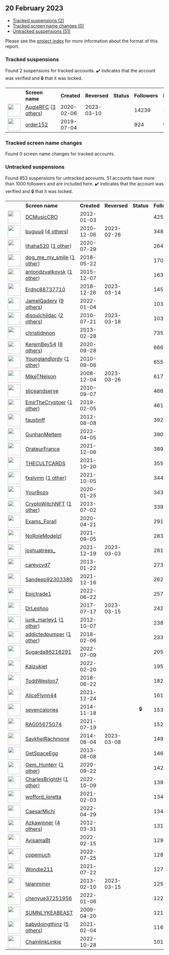 ## 20 February 2023

* [Tracked suspensions (2)](#tracked-suspensions)
* [Tracked screen name changes (0)](#tracked-screen-name-changes)
* [Untracked suspensions (51)](#untracked-suspensions)

Please see the [project index](https://github.com/travisbrown/twitter-watch) for more information about the format of this report.

### Tracked suspensions

Found 2 suspensions for tracked accounts.
  ✔️ indicates that the account was verified and 🔒 that it was locked.

<table>
    <tr>
        <th></th>
        <th align="left">Screen name</th>
        <th align="left">Created</th>
        <th align="left">Reversed</th>
        <th align="left">Status</th>
        <th align="left">Followers</th>
        <th align="left">Ranking</th></tr>
    </tr>
        <tr>
            <td><a href="https://twitter.com/intent/user?user_id=1225248077797363712">
                <img src="https://pbs.twimg.com/profile_images/1559266296197431297/QLOpOV3v_normal.jpg" width="40px" height="40px" align="center"/></a>
            </td>
            <td>
                <a href="https://twitter.com/AugieRFC">AugieRFC</a>&nbsp;(<a href="https://api.memory.lol/v1/tw/id/1225248077797363712">3 others</a>)&nbsp;</td>
            <td>2020-02-06</td>
            <td>2023-03-10</td>
            <td align="center"></td>
            <td>14239</td>
            <td>16678</td>
        </tr>
        <tr>
            <td><a href="https://twitter.com/intent/user?user_id=1146580172000415749">
                <img src="https://pbs.twimg.com/profile_images/1146580440582635521/bXhXq4GU_normal.jpg" width="40px" height="40px" align="center"/></a>
            </td>
            <td>
                <a href="https://twitter.com/order152">order152</a></td>
            <td>2019-07-04</td>
            <td></td>
            <td align="center"></td>
            <td>924</td>
            <td>90385</td>
        </tr></table>

### Tracked screen name changes

Found 0 screen name changes for tracked accounts.

### Untracked suspensions

Found 853 suspensions for untracked accounts.
51 accounts have more than 1000 followers and are included here.
  ✔️ indicates that the account was verified and 🔒 that it was locked.

<table>
    <tr>
        <th></th>
        <th align="left">Screen name</th>
        <th align="left">Created</th>
        <th align="left">Reversed</th>
        <th align="left">Status</th>
        <th align="left">Followers</th>
    </tr>
        <tr>
            <td><a href="https://twitter.com/intent/user?user_id=453857487">
                <img src="https://pbs.twimg.com/profile_images/1015549781484232704/n9HBPfpv_normal.jpg" width="40px" height="40px" align="center"/></a>
            </td>
            <td>
                <a href="https://twitter.com/DCMusicCRO">DCMusicCRO</a></td>
            <td>2012-01-03</td>
            <td></td>
            <td align="center"></td>
            <td>42553</td>
        </tr>
        <tr>
            <td><a href="https://twitter.com/intent/user?user_id=223495564">
                <img src="https://pbs.twimg.com/profile_images/1597992549439807490/ESsdEzQo_normal.jpg" width="40px" height="40px" align="center"/></a>
            </td>
            <td>
                <a href="https://twitter.com/buguud">buguud</a>&nbsp;(<a href="https://api.memory.lol/v1/tw/id/223495564">4 others</a>)&nbsp;</td>
            <td>2010-12-06</td>
            <td>2023-02-26</td>
            <td align="center"></td>
            <td>34825</td>
        </tr>
        <tr>
            <td><a href="https://twitter.com/intent/user?user_id=1288474090538491904">
                <img src="https://pbs.twimg.com/profile_images/1325766331640156161/XMQKjlhZ_normal.jpg" width="40px" height="40px" align="center"/></a>
            </td>
            <td>
                <a href="https://twitter.com/lihaha520">lihaha520</a>&nbsp;(<a href="https://api.memory.lol/v1/tw/id/1288474090538491904">1 other</a>)&nbsp;</td>
            <td>2020-07-29</td>
            <td></td>
            <td align="center"></td>
            <td>26479</td>
        </tr>
        <tr>
            <td><a href="https://twitter.com/intent/user?user_id=998762671120973824">
                <img src="https://pbs.twimg.com/profile_images/1548106327674695683/U6lIT_Hp_normal.jpg" width="40px" height="40px" align="center"/></a>
            </td>
            <td>
                <a href="https://twitter.com/dog_me_my_smile">dog_me_my_smile</a>&nbsp;(<a href="https://api.memory.lol/v1/tw/id/998762671120973824">1 other</a>)&nbsp;</td>
            <td>2018-05-22</td>
            <td></td>
            <td align="center"></td>
            <td>17028</td>
        </tr>
        <tr>
            <td><a href="https://twitter.com/intent/user?user_id=4482679274">
                <img src="https://pbs.twimg.com/profile_images/1511246501434908674/57RTXkdb_normal.jpg" width="40px" height="40px" align="center"/></a>
            </td>
            <td>
                <a href="https://twitter.com/antondzyatkovsk">antondzyatkovsk</a>&nbsp;(<a href="https://api.memory.lol/v1/tw/id/4482679274">1 other</a>)&nbsp;</td>
            <td>2015-12-07</td>
            <td></td>
            <td align="center"></td>
            <td>16382</td>
        </tr>
        <tr>
            <td><a href="https://twitter.com/intent/user?user_id=1078007458809954311">
                <img src="https://pbs.twimg.com/profile_images/1596471865563906049/KNp8iVVU_normal.jpg" width="40px" height="40px" align="center"/></a>
            </td>
            <td>
                <a href="https://twitter.com/Erdnc88737710">Erdnc88737710</a></td>
            <td>2018-12-26</td>
            <td>2023-03-14</td>
            <td align="center"></td>
            <td>14529</td>
        </tr>
        <tr>
            <td><a href="https://twitter.com/intent/user?user_id=1478249397611864068">
                <img src="https://pbs.twimg.com/profile_images/1587057540130537472/0uSG2nBu_normal.jpg" width="40px" height="40px" align="center"/></a>
            </td>
            <td>
                <a href="https://twitter.com/JamelQadery">JamelQadery</a>&nbsp;(<a href="https://api.memory.lol/v1/tw/id/1478249397611864068">9 others</a>)&nbsp;</td>
            <td>2022-01-04</td>
            <td></td>
            <td align="center"></td>
            <td>10369</td>
        </tr>
        <tr>
            <td><a href="https://twitter.com/intent/user?user_id=168865510">
                <img src="https://pbs.twimg.com/profile_images/1598204267843682305/lQ7fJCuQ_normal.jpg" width="40px" height="40px" align="center"/></a>
            </td>
            <td>
                <a href="https://twitter.com/djsoulchildac">djsoulchildac</a>&nbsp;(<a href="https://api.memory.lol/v1/tw/id/168865510">2 others</a>)&nbsp;</td>
            <td>2010-07-21</td>
            <td>2023-03-18</td>
            <td align="center"></td>
            <td>10333</td>
        </tr>
        <tr>
            <td><a href="https://twitter.com/intent/user?user_id=1226466175">
                <img src="https://pbs.twimg.com/profile_images/3317638446/cfc3f61ac4349ca77c87031e7b033c87_normal.jpeg" width="40px" height="40px" align="center"/></a>
            </td>
            <td>
                <a href="https://twitter.com/christidnnon">christidnnon</a></td>
            <td>2013-02-28</td>
            <td></td>
            <td align="center"></td>
            <td>7353</td>
        </tr>
        <tr>
            <td><a href="https://twitter.com/intent/user?user_id=1310661560902340610">
                <img src="https://pbs.twimg.com/profile_images/1500804700513394688/3bh_gdVH_normal.jpg" width="40px" height="40px" align="center"/></a>
            </td>
            <td>
                <a href="https://twitter.com/KeremBey54">KeremBey54</a>&nbsp;(<a href="https://api.memory.lol/v1/tw/id/1310661560902340610">8 others</a>)&nbsp;</td>
            <td>2020-09-28</td>
            <td></td>
            <td align="center"></td>
            <td>6668</td>
        </tr>
        <tr>
            <td><a href="https://twitter.com/intent/user?user_id=187609113">
                <img src="https://pbs.twimg.com/profile_images/1553123380076879879/LHDynShT_normal.jpg" width="40px" height="40px" align="center"/></a>
            </td>
            <td>
                <a href="https://twitter.com/Younglandlordy">Younglandlordy</a>&nbsp;(<a href="https://api.memory.lol/v1/tw/id/187609113">1 other</a>)&nbsp;</td>
            <td>2010-09-06</td>
            <td></td>
            <td align="center"></td>
            <td>6557</td>
        </tr>
        <tr>
            <td><a href="https://twitter.com/intent/user?user_id=17877660">
                <img src="https://pbs.twimg.com/profile_images/422972350/me_normal.jpg" width="40px" height="40px" align="center"/></a>
            </td>
            <td>
                <a href="https://twitter.com/MikeTNelson">MikeTNelson</a></td>
            <td>2008-12-04</td>
            <td>2023-03-26</td>
            <td align="center"></td>
            <td>6176</td>
        </tr>
        <tr>
            <td><a href="https://twitter.com/intent/user?user_id=188031221">
                <img src="https://pbs.twimg.com/profile_images/1597995538896588802/BmDbG5ua_normal.jpg" width="40px" height="40px" align="center"/></a>
            </td>
            <td>
                <a href="https://twitter.com/sliceandserve">sliceandserve</a></td>
            <td>2010-09-07</td>
            <td></td>
            <td align="center"></td>
            <td>4665</td>
        </tr>
        <tr>
            <td><a href="https://twitter.com/intent/user?user_id=1092616198725029894">
                <img src="https://pbs.twimg.com/profile_images/1436304544221339651/JOHzPT2a_normal.jpg" width="40px" height="40px" align="center"/></a>
            </td>
            <td>
                <a href="https://twitter.com/EmirTheCryptoer">EmirTheCryptoer</a>&nbsp;(<a href="https://api.memory.lol/v1/tw/id/1092616198725029894">1 other</a>)&nbsp;</td>
            <td>2019-02-05</td>
            <td></td>
            <td align="center"></td>
            <td>4617</td>
        </tr>
        <tr>
            <td><a href="https://twitter.com/intent/user?user_id=746125489">
                <img src="https://pbs.twimg.com/profile_images/1593637049243942914/oK7lgBNe_normal.jpg" width="40px" height="40px" align="center"/></a>
            </td>
            <td>
                <a href="https://twitter.com/faustinff">faustinff</a></td>
            <td>2012-08-08</td>
            <td></td>
            <td align="center"></td>
            <td>3923</td>
        </tr>
        <tr>
            <td><a href="https://twitter.com/intent/user?user_id=1511391511820345351">
                <img src="https://pbs.twimg.com/profile_images/1511391613142155272/ADWMon4H_normal.jpg" width="40px" height="40px" align="center"/></a>
            </td>
            <td>
                <a href="https://twitter.com/GunhanMeltem">GunhanMeltem</a></td>
            <td>2022-04-05</td>
            <td></td>
            <td align="center"></td>
            <td>3902</td>
        </tr>
        <tr>
            <td><a href="https://twitter.com/intent/user?user_id=1467921468793274375">
                <img src="https://pbs.twimg.com/profile_images/1597728754209624067/Ig3ok5Ht_normal.jpg" width="40px" height="40px" align="center"/></a>
            </td>
            <td>
                <a href="https://twitter.com/OrateurFrance">OrateurFrance</a></td>
            <td>2021-12-06</td>
            <td></td>
            <td align="center"></td>
            <td>3893</td>
        </tr>
        <tr>
            <td><a href="https://twitter.com/intent/user?user_id=1450723745568464899">
                <img src="https://pbs.twimg.com/profile_images/1590704304280678401/1UeeAxP2_normal.jpg" width="40px" height="40px" align="center"/></a>
            </td>
            <td>
                <a href="https://twitter.com/THECULTCARDS">THECULTCARDS</a></td>
            <td>2021-10-20</td>
            <td></td>
            <td align="center"></td>
            <td>3555</td>
        </tr>
        <tr>
            <td><a href="https://twitter.com/intent/user?user_id=1445467782498304004">
                <img src="https://pbs.twimg.com/profile_images/1587130166295273474/2IHU6Vgs_normal.jpg" width="40px" height="40px" align="center"/></a>
            </td>
            <td>
                <a href="https://twitter.com/fxslymn">fxslymn</a>&nbsp;(<a href="https://api.memory.lol/v1/tw/id/1445467782498304004">1 other</a>)&nbsp;</td>
            <td>2021-10-05</td>
            <td></td>
            <td align="center"></td>
            <td>3440</td>
        </tr>
        <tr>
            <td><a href="https://twitter.com/intent/user?user_id=1221127348709396480">
                <img src="https://pbs.twimg.com/profile_images/1576373437760765952/e7SATC5k_normal.jpg" width="40px" height="40px" align="center"/></a>
            </td>
            <td>
                <a href="https://twitter.com/YourBozo">YourBozo</a></td>
            <td>2020-01-25</td>
            <td></td>
            <td align="center"></td>
            <td>3434</td>
        </tr>
        <tr>
            <td><a href="https://twitter.com/intent/user?user_id=1562427756">
                <img src="https://pbs.twimg.com/profile_images/1597593707318059011/AwCeVg35_normal.jpg" width="40px" height="40px" align="center"/></a>
            </td>
            <td>
                <a href="https://twitter.com/CryptoWitchNFT">CryptoWitchNFT</a>&nbsp;(<a href="https://api.memory.lol/v1/tw/id/1562427756">1 other</a>)&nbsp;</td>
            <td>2013-07-02</td>
            <td></td>
            <td align="center"></td>
            <td>3390</td>
        </tr>
        <tr>
            <td><a href="https://twitter.com/intent/user?user_id=1252532805466292224">
                <img src="https://pbs.twimg.com/profile_images/1252533568183701504/Hbz9I5_t_normal.png" width="40px" height="40px" align="center"/></a>
            </td>
            <td>
                <a href="https://twitter.com/Exams_Forall">Exams_Forall</a></td>
            <td>2020-04-21</td>
            <td></td>
            <td align="center"></td>
            <td>2913</td>
        </tr>
        <tr>
            <td><a href="https://twitter.com/intent/user?user_id=1434470393130127361">
                <img src="https://pbs.twimg.com/profile_images/1574909874814812161/ksINDJA9_normal.jpg" width="40px" height="40px" align="center"/></a>
            </td>
            <td>
                <a href="https://twitter.com/NoRoleModelzI">NoRoleModelzI</a></td>
            <td>2021-09-05</td>
            <td></td>
            <td align="center"></td>
            <td>2833</td>
        </tr>
        <tr>
            <td><a href="https://twitter.com/intent/user?user_id=1472436910467403778">
                <img src="https://pbs.twimg.com/profile_images/1596900135979536385/41-yCzQ9_normal.jpg" width="40px" height="40px" align="center"/></a>
            </td>
            <td>
                <a href="https://twitter.com/joshuatrees_">joshuatrees_</a></td>
            <td>2021-12-19</td>
            <td>2023-03-03</td>
            <td align="center"></td>
            <td>2818</td>
        </tr>
        <tr>
            <td><a href="https://twitter.com/intent/user?user_id=1111670276">
                <img src="https://pbs.twimg.com/profile_images/3148125949/d0fd3080cfdc5932c0e6b5ba83c13541_normal.png" width="40px" height="40px" align="center"/></a>
            </td>
            <td>
                <a href="https://twitter.com/careycyd7">careycyd7</a></td>
            <td>2013-01-22</td>
            <td></td>
            <td align="center"></td>
            <td>2737</td>
        </tr>
        <tr>
            <td><a href="https://twitter.com/intent/user?user_id=1471325572680671234">
                <img src="https://pbs.twimg.com/profile_images/1523910189317259264/EbzIEdK2_normal.jpg" width="40px" height="40px" align="center"/></a>
            </td>
            <td>
                <a href="https://twitter.com/Sandeep92303380">Sandeep92303380</a></td>
            <td>2021-12-16</td>
            <td></td>
            <td align="center"></td>
            <td>2627</td>
        </tr>
        <tr>
            <td><a href="https://twitter.com/intent/user?user_id=1539667808291799043">
                <img src="https://pbs.twimg.com/profile_images/1588908950363176962/x2weWfHR_normal.jpg" width="40px" height="40px" align="center"/></a>
            </td>
            <td>
                <a href="https://twitter.com/Epictrade1">Epictrade1</a></td>
            <td>2022-06-22</td>
            <td></td>
            <td align="center"></td>
            <td>2572</td>
        </tr>
        <tr>
            <td><a href="https://twitter.com/intent/user?user_id=887041021279961089">
                <img src="https://pbs.twimg.com/profile_images/1590687574259077121/pCCCVD4E_normal.jpg" width="40px" height="40px" align="center"/></a>
            </td>
            <td>
                <a href="https://twitter.com/DrLeshoo">DrLeshoo</a></td>
            <td>2017-07-17</td>
            <td>2023-03-15</td>
            <td align="center"></td>
            <td>2420</td>
        </tr>
        <tr>
            <td><a href="https://twitter.com/intent/user?user_id=866751540">
                <img src="https://pbs.twimg.com/profile_images/1456687991695499266/7K0X-I0h_normal.jpg" width="40px" height="40px" align="center"/></a>
            </td>
            <td>
                <a href="https://twitter.com/junk_marley1">junk_marley1</a>&nbsp;(<a href="https://api.memory.lol/v1/tw/id/866751540">1 other</a>)&nbsp;</td>
            <td>2012-10-07</td>
            <td></td>
            <td align="center"></td>
            <td>2387</td>
        </tr>
        <tr>
            <td><a href="https://twitter.com/intent/user?user_id=960707310548082688">
                <img src="https://pbs.twimg.com/profile_images/1371853623613919232/0s9sjsYV_normal.jpg" width="40px" height="40px" align="center"/></a>
            </td>
            <td>
                <a href="https://twitter.com/addictedpumper">addictedpumper</a>&nbsp;(<a href="https://api.memory.lol/v1/tw/id/960707310548082688">1 other</a>)&nbsp;</td>
            <td>2018-02-06</td>
            <td></td>
            <td align="center"></td>
            <td>2333</td>
        </tr>
        <tr>
            <td><a href="https://twitter.com/intent/user?user_id=1545808221276880899">
                <img src="https://pbs.twimg.com/profile_images/1545808544389382145/cK90kJTb_normal.jpg" width="40px" height="40px" align="center"/></a>
            </td>
            <td>
                <a href="https://twitter.com/Sugarda86216291">Sugarda86216291</a></td>
            <td>2022-07-09</td>
            <td></td>
            <td align="center"></td>
            <td>2058</td>
        </tr>
        <tr>
            <td><a href="https://twitter.com/intent/user?user_id=1495417435188514824">
                <img src="https://pbs.twimg.com/profile_images/1587212154184372225/DEFTwc7F_normal.jpg" width="40px" height="40px" align="center"/></a>
            </td>
            <td>
                <a href="https://twitter.com/Kaizukiet">Kaizukiet</a></td>
            <td>2022-02-20</td>
            <td></td>
            <td align="center"></td>
            <td>1959</td>
        </tr>
        <tr>
            <td><a href="https://twitter.com/intent/user?user_id=1010042731127767040">
                <img src="https://pbs.twimg.com/profile_images/1010045606973378561/88agCyuv_normal.jpg" width="40px" height="40px" align="center"/></a>
            </td>
            <td>
                <a href="https://twitter.com/ToddWeston7">ToddWeston7</a></td>
            <td>2018-06-22</td>
            <td></td>
            <td align="center"></td>
            <td>1824</td>
        </tr>
        <tr>
            <td><a href="https://twitter.com/intent/user?user_id=1474259282157789185">
                <img src="https://pbs.twimg.com/profile_images/1474260430675755010/Tx15W_Oj_normal.jpg" width="40px" height="40px" align="center"/></a>
            </td>
            <td>
                <a href="https://twitter.com/AliceFlynn44">AliceFlynn44</a></td>
            <td>2021-12-24</td>
            <td></td>
            <td align="center"></td>
            <td>1617</td>
        </tr>
        <tr>
            <td><a href="https://twitter.com/intent/user?user_id=2903987132">
                <img src="https://pbs.twimg.com/profile_images/1560386374108323842/bjYxoaEJ_normal.jpg" width="40px" height="40px" align="center"/></a>
            </td>
            <td>
                <a href="https://twitter.com/sevencalories">sevencalories</a></td>
            <td>2014-11-18</td>
            <td></td>
            <td align="center">🔒</td>
            <td>1533</td>
        </tr>
        <tr>
            <td><a href="https://twitter.com/intent/user?user_id=1417064500260478981">
                <img src="https://pbs.twimg.com/profile_images/1585526167037165569/bYYPhKBc_normal.jpg" width="40px" height="40px" align="center"/></a>
            </td>
            <td>
                <a href="https://twitter.com/RAG05675074">RAG05675074</a></td>
            <td>2021-07-19</td>
            <td></td>
            <td align="center"></td>
            <td>1523</td>
        </tr>
        <tr>
            <td><a href="https://twitter.com/intent/user?user_id=2706362754">
                <img src="https://pbs.twimg.com/profile_images/905034108635463680/Y3S1oa09_normal.jpg" width="40px" height="40px" align="center"/></a>
            </td>
            <td>
                <a href="https://twitter.com/SaykhelRachmone">SaykhelRachmone</a></td>
            <td>2014-08-04</td>
            <td>2023-03-08</td>
            <td align="center"></td>
            <td>1499</td>
        </tr>
        <tr>
            <td><a href="https://twitter.com/intent/user?user_id=1654880034">
                <img src="https://pbs.twimg.com/profile_images/1361011977116659717/4X5Oszv1_normal.jpg" width="40px" height="40px" align="center"/></a>
            </td>
            <td>
                <a href="https://twitter.com/GetSpaceEgg">GetSpaceEgg</a></td>
            <td>2013-08-08</td>
            <td></td>
            <td align="center"></td>
            <td>1460</td>
        </tr>
        <tr>
            <td><a href="https://twitter.com/intent/user?user_id=1308349690866327554">
                <img src="https://pbs.twimg.com/profile_images/1596392270839877637/w2pYc5-g_normal.jpg" width="40px" height="40px" align="center"/></a>
            </td>
            <td>
                <a href="https://twitter.com/Gem_Hunterr">Gem_Hunterr</a>&nbsp;(<a href="https://api.memory.lol/v1/tw/id/1308349690866327554">1 other</a>)&nbsp;</td>
            <td>2020-09-22</td>
            <td></td>
            <td align="center"></td>
            <td>1420</td>
        </tr>
        <tr>
            <td><a href="https://twitter.com/intent/user?user_id=1578960213889236993">
                <img src="https://pbs.twimg.com/profile_images/1594339722209497089/MlP4eimg_normal.jpg" width="40px" height="40px" align="center"/></a>
            </td>
            <td>
                <a href="https://twitter.com/CharlesBrightH">CharlesBrightH</a>&nbsp;(<a href="https://api.memory.lol/v1/tw/id/1578960213889236993">1 other</a>)&nbsp;</td>
            <td>2022-10-09</td>
            <td></td>
            <td align="center"></td>
            <td>1394</td>
        </tr>
        <tr>
            <td><a href="https://twitter.com/intent/user?user_id=1356922003106758656">
                <img src="https://pbs.twimg.com/profile_images/1356922646508818437/6hjxsWy0_normal.jpg" width="40px" height="40px" align="center"/></a>
            </td>
            <td>
                <a href="https://twitter.com/wofford_loretta">wofford_loretta</a></td>
            <td>2021-02-03</td>
            <td></td>
            <td align="center"></td>
            <td>1347</td>
        </tr>
        <tr>
            <td><a href="https://twitter.com/intent/user?user_id=1520085049781202944">
                <img src="https://pbs.twimg.com/profile_images/1520085816911007755/bZT4EF1R_normal.jpg" width="40px" height="40px" align="center"/></a>
            </td>
            <td>
                <a href="https://twitter.com/CaesarMichi">CaesarMichi</a></td>
            <td>2022-04-29</td>
            <td></td>
            <td align="center"></td>
            <td>1341</td>
        </tr>
        <tr>
            <td><a href="https://twitter.com/intent/user?user_id=541307947">
                <img src="https://pbs.twimg.com/profile_images/1539627752202342400/aicmMlsD_normal.jpg" width="40px" height="40px" align="center"/></a>
            </td>
            <td>
                <a href="https://twitter.com/Azkawinner">Azkawinner</a>&nbsp;(<a href="https://api.memory.lol/v1/tw/id/541307947">4 others</a>)&nbsp;</td>
            <td>2012-03-31</td>
            <td></td>
            <td align="center"></td>
            <td>1312</td>
        </tr>
        <tr>
            <td><a href="https://twitter.com/intent/user?user_id=1493659704941334533">
                <img src="https://pbs.twimg.com/profile_images/1587223714877345794/5mPgV_yW_normal.jpg" width="40px" height="40px" align="center"/></a>
            </td>
            <td>
                <a href="https://twitter.com/AyisamaBt">AyisamaBt</a></td>
            <td>2022-02-15</td>
            <td></td>
            <td align="center"></td>
            <td>1299</td>
        </tr>
        <tr>
            <td><a href="https://twitter.com/intent/user?user_id=1551583275180777472">
                <img src="https://pbs.twimg.com/profile_images/1594091505026736129/s5s5qeO1_normal.jpg" width="40px" height="40px" align="center"/></a>
            </td>
            <td>
                <a href="https://twitter.com/copemuch">copemuch</a></td>
            <td>2022-07-25</td>
            <td></td>
            <td align="center"></td>
            <td>1288</td>
        </tr>
        <tr>
            <td><a href="https://twitter.com/intent/user?user_id=1418319918886531077">
                <img src="https://pbs.twimg.com/profile_images/1590739589274406913/QYqCzR7L_normal.jpg" width="40px" height="40px" align="center"/></a>
            </td>
            <td>
                <a href="https://twitter.com/Wondie211">Wondie211</a></td>
            <td>2021-07-22</td>
            <td></td>
            <td align="center"></td>
            <td>1278</td>
        </tr>
        <tr>
            <td><a href="https://twitter.com/intent/user?user_id=1166603510">
                <img src="https://pbs.twimg.com/profile_images/3269126229/0b0047180d97a8ce3bab332d12643b3f_normal.jpeg" width="40px" height="40px" align="center"/></a>
            </td>
            <td>
                <a href="https://twitter.com/talanminor">talanminor</a></td>
            <td>2013-02-10</td>
            <td>2023-03-15</td>
            <td align="center"></td>
            <td>1252</td>
        </tr>
        <tr>
            <td><a href="https://twitter.com/intent/user?user_id=1478993295145836545">
                <img src="https://pbs.twimg.com/profile_images/1479103275232555008/rEmw3Ua5_normal.jpg" width="40px" height="40px" align="center"/></a>
            </td>
            <td>
                <a href="https://twitter.com/chenyue37251956">chenyue37251956</a></td>
            <td>2022-01-06</td>
            <td></td>
            <td align="center"></td>
            <td>1224</td>
        </tr>
        <tr>
            <td><a href="https://twitter.com/intent/user?user_id=33635529">
                <img src="https://pbs.twimg.com/profile_images/1595138695673397254/7MHF5LZW_normal.jpg" width="40px" height="40px" align="center"/></a>
            </td>
            <td>
                <a href="https://twitter.com/SUMNLYKEABEAST">SUMNLYKEABEAST</a></td>
            <td>2009-04-20</td>
            <td></td>
            <td align="center"></td>
            <td>1212</td>
        </tr>
        <tr>
            <td><a href="https://twitter.com/intent/user?user_id=1357348172318666756">
                <img src="https://pbs.twimg.com/profile_images/1591756351969050624/v-uq2g-T_normal.jpg" width="40px" height="40px" align="center"/></a>
            </td>
            <td>
                <a href="https://twitter.com/babydoingthinz">babydoingthinz</a>&nbsp;(<a href="https://api.memory.lol/v1/tw/id/1357348172318666756">5 others</a>)&nbsp;</td>
            <td>2021-02-04</td>
            <td></td>
            <td align="center"></td>
            <td>1164</td>
        </tr>
        <tr>
            <td><a href="https://twitter.com/intent/user?user_id=1585993367124582400">
                <img src="https://pbs.twimg.com/profile_images/1598654538688466944/YckFC0I9_normal.jpg" width="40px" height="40px" align="center"/></a>
            </td>
            <td>
                <a href="https://twitter.com/ChainlinkLinkie">ChainlinkLinkie</a></td>
            <td>2022-10-28</td>
            <td></td>
            <td align="center"></td>
            <td>1012</td>
        </tr></table>
